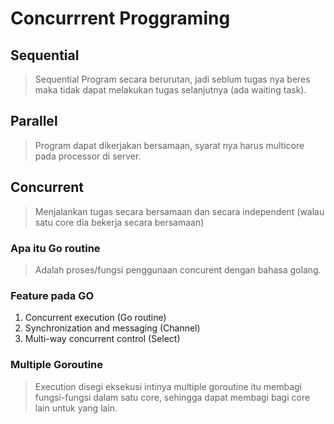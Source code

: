 # Concurrrent Proggraming

## Sequential
> Sequential Program secara berurutan, jadi seblum tugas nya beres maka tidak dapat melakukan tugas selanjutnya (ada waiting task).
## Parallel
> Program dapat dikerjakan bersamaan, syarat nya harus multicore pada processor di server.
## Concurrent
> Menjalankan tugas secara bersamaan dan secara independent (walau satu core dia bekerja secara bersamaan)

### Apa itu Go routine
> Adalah proses/fungsi penggunaan concurent dengan bahasa golang.

### Feature pada GO
1. Concurrent execution (Go routine)
2. Synchronization and messaging (Channel)
3. Multi-way concurrent control (Select)

### Multiple Goroutine
> Execution disegi eksekusi intinya multiple goroutine itu membagi fungsi-fungsi dalam satu core, sehingga dapat membagi bagi core lain untuk yang lain.
